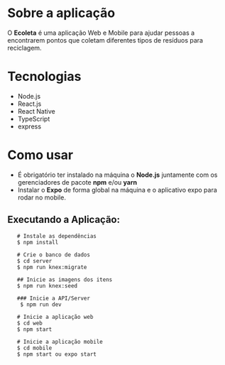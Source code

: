 # Sobre a aplicação

O **Ecoleta** é uma aplicação Web e Mobile para ajudar pessoas a encontrarem pontos que coletam diferentes tipos de resíduos para reciclagem.

# Tecnologias

- Node.js
- React.js
- React Native
- TypeScript
- express

# Como usar

- É obrigatório ter instalado na máquina o **Node.js** juntamente com os gerenciadores de pacote **npm** e/ou **yarn**
- Instalar o **Expo** de forma global na máquina e o aplicativo expo para rodar no mobile.

## Executando a Aplicação:

 ```
    # Instale as dependências
    $ npm install

    # Crie o banco de dados
    $ cd server
    $ npm run knex:migrate

    ## Inicie as imagens dos itens
    $ npm run knex:seed

    ### Inicie a API/Server
     $ npm run dev

    # Inicie a aplicação web
    $ cd web
    $ npm start

    # Inicie a aplicação mobile
    $ cd mobile
    $ npm start ou expo start